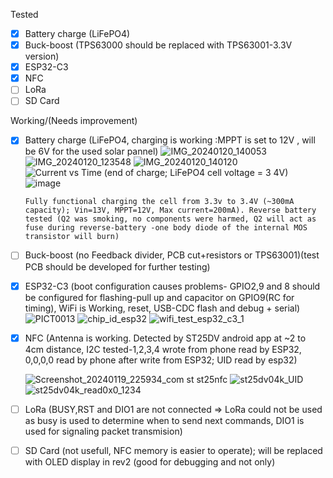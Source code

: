 Tested
- [x] Battery charge (LiFePO4)
- [x] Buck-boost (TPS63000 should be replaced with TPS63001-3.3V version)
- [x] ESP32-C3
- [x] NFC
- [ ] LoRa
- [ ] SD Card

Working/(Needs improvement)
- [x] Battery charge (LiFePO4, charging is working :MPPT is set to 12V , will be 6V for the used solar pannel)
      ![IMG_20240120_140053](https://github.com/Cristian-O/2.4GHz-LoRa-Gateway-and-Node/assets/108984738/e02561f6-f4db-4a95-baf5-df797e891361)
      ![IMG_20240120_123548](https://github.com/Cristian-O/2.4GHz-LoRa-Gateway-and-Node/assets/108984738/2a1bf97e-297a-4244-b116-eee2c9cd15e9)
      ![IMG_20240120_140120](https://github.com/Cristian-O/2.4GHz-LoRa-Gateway-and-Node/assets/108984738/3dfe7d96-66c8-4910-95a7-cbae71f445de)
      ![Current vs Time (end of charge; LiFePO4 cell voltage = 3 4V)](https://github.com/Cristian-O/H2/assets/108984738/ce14e5e9-ca38-4a74-a35d-4b095b8d5b86)
      ![image](https://github.com/Cristian-O/H2/assets/108984738/2de9f9b0-00da-4020-8472-1a46dfa877cc)

      
      Fully functional charging the cell from 3.3v to 3.4V (~300mA capacity); Vin=13V, MPPT=12V, Max current=200mA). Reverse battery tested (Q2 was smoking, no components were harmed, Q2 will act as fuse during reverse-battery -one body diode of the internal MOS transistor will burn)
- [ ] Buck-boost (no Feedback divider, PCB cut+resistors or TPS63001)(test PCB should be developed for further testing)
- [x] ESP32-C3 (boot configuration causes problems- GPIO2,9 and 8 should be configured for flashing-pull up and capacitor on GPIO9(RC for timing), WiFi is Working, reset, USB-CDC flash and debug + serial)
      ![PICT0013](https://github.com/Cristian-O/H2/assets/108984738/92f30523-c372-483e-b849-fa86c3f2789f)
      ![chip_id_esp32](https://github.com/Cristian-O/H2/assets/108984738/472c3584-0447-4511-9679-668c3f78736f)
      ![wifi_test_esp32_c3_1](https://github.com/Cristian-O/H2/assets/108984738/399c255c-60f5-44bc-a497-0b5c16c6b8e8)

- [x] NFC (Antenna is working. Detected by ST25DV android app at ~2 to 4cm distance, I2C tested-1,2,3,4 wrote from phone read by ESP32, 0,0,0,0 read by phone after write from ESP32; UID read by esp32)
      
     ![Screenshot_20240119_225934_com st st25nfc](https://github.com/Cristian-O/2.4GHz-LoRa-Gateway-and-Node/assets/108984738/a7974b05-da86-4b15-9883-ab2d21142aeb)
     ![st25dv04k_UID](https://github.com/Cristian-O/H2/assets/108984738/4183b22c-28a0-40dd-b887-510375fec0fa)
     ![st25dv04k_read0x0_1234](https://github.com/Cristian-O/H2/assets/108984738/fe86804e-591a-4867-a549-075bfd76f66a)

- [ ] LoRa (BUSY,RST and DIO1 are not connected => LoRa could not be used as busy is used to determine when to send next commands, DIO1 is used for signaling packet transmision)
- [ ] SD Card (not usefull, NFC memory is easier to operate); will be replaced with OLED display in rev2 (good for debugging and not only)
